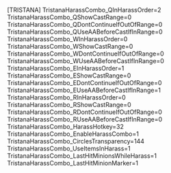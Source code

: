 [TRISTANA]
TristanaHarassCombo_QInHarassOrder=2
TristanaHarassCombo_QShowCastRange=0
TristanaHarassCombo_QDontContinueIfOutOfRange=0
TristanaHarassCombo_QUseAABeforeCastIfInRange=0
TristanaHarassCombo_WInHarassOrder=0
TristanaHarassCombo_WShowCastRange=0
TristanaHarassCombo_WDontContinueIfOutOfRange=0
TristanaHarassCombo_WUseAABeforeCastIfInRange=0
TristanaHarassCombo_EInHarassOrder=1
TristanaHarassCombo_EShowCastRange=0
TristanaHarassCombo_EDontContinueIfOutOfRange=0
TristanaHarassCombo_EUseAABeforeCastIfInRange=1
TristanaHarassCombo_RInHarassOrder=0
TristanaHarassCombo_RShowCastRange=0
TristanaHarassCombo_RDontContinueIfOutOfRange=0
TristanaHarassCombo_RUseAABeforeCastIfInRange=0
TristanaHarassCombo_HarassHotkey=32
TristanaHarassCombo_EnableHarassCombo=1
TristanaHarassCombo_CirclesTransparency=144
TristanaHarassCombo_UseItemsInHarass=1
TristanaHarassCombo_LastHitMinionsWhileHarass=1
TristanaHarassCombo_LastHitMinionMarker=1
